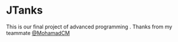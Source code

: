# JTanks
This is our final project of advanced programming . 
Thanks from my teammate [@MohamadCM](https://github.com/MohamadCM)

